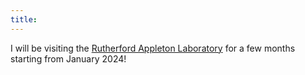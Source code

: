 ```yaml
---
title:
---
```

I will be visiting the [Rutherford Appleton Laboratory]([https://www.ucl.ac.uk/](https://www.ukri.org/who-we-are/stfc/locations/rutherford-appleton-laboratory/)https://www.ukri.org/who-we-are/stfc/locations/rutherford-appleton-laboratory/) for a few months starting from January 2024!
